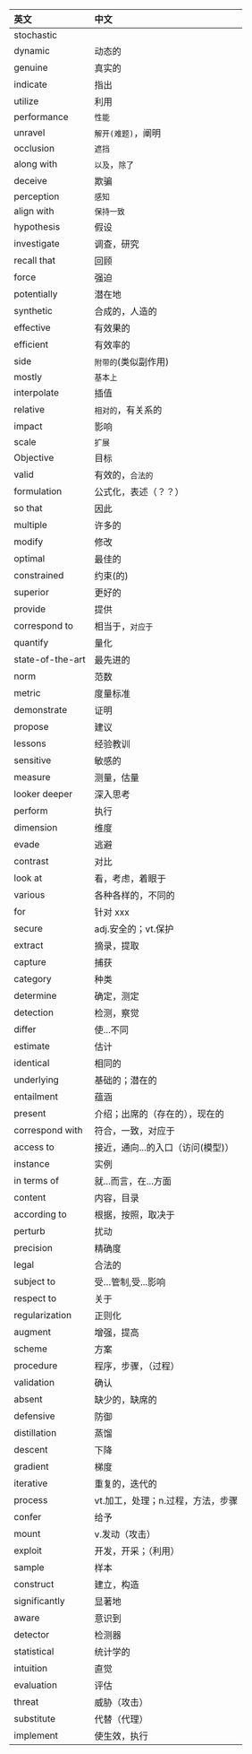 | 英文 | 中文 |
:--- | :--- 
stochastic | 
dynamic | 动态的
genuine | 真实的
indicate | 指出
utilize | 利用
performance | `性能`
unravel | `解开(难题)`，阐明
occlusion | `遮挡`
along with | `以及`，`除了`
deceive | 欺骗
perception | `感知`
align with | `保持一致`
hypothesis | 假设
investigate | 调查，研究
recall that | 回顾
force | 强迫
potentially |潜在地 
synthetic | 合成的，人造的
effective | 有效果的
efficient | 有效率的
side | `附带的`(类似副作用)
mostly | `基本上`
interpolate | 插值
relative | `相对的`，有关系的
impact | 影响
scale | `扩展`
Objective | 目标
valid | 有效的，`合法的`
formulation | 公式化，表述（？？）
so that | 因此
multiple | 许多的
modify | 修改
optimal | 最佳的
constrained | 约束(的)
superior | 更好的
provide | 提供
correspond to | 相当于，`对应于`
quantify | 量化
state-of-the-art | 最先进的
norm | 范数
metric | 度量标准
demonstrate | 证明
propose | 建议
lessons | 经验教训
sensitive | 敏感的
measure | 测量，估量
looker deeper | 深入思考
perform | 执行
dimension | 维度
evade | 逃避
contrast | 对比
look at | 看，考虑，着眼于
various | 各种各样的，不同的
for | 针对 xxx
secure | adj.安全的；vt.保护
extract | 摘录，提取 
capture | 捕获 
category|种类
determine|确定，测定
detection|检测，察觉
differ|使...不同
estimate|估计
identical|相同的
underlying|基础的；潜在的
entailment|蕴涵
present|介绍；出席的（存在的），现在的
correspond with|符合，一致，对应于
access to|接近，通向...的入口（访问(模型)）
instance|实例
in terms of  |就...而言，在...方面
content|内容，目录
according to|根据，按照，取决于
perturb|扰动
precision|精确度
legal|合法的
subject to|受…管制,受...影响
respect to|关于
regularization|正则化
augment|增强，提高
scheme|方案
procedure|程序，步骤，（过程）
validation|确认
absent|缺少的，缺席的
defensive|防御
distillation|蒸馏
descent|下降
gradient|梯度
iterative|重复的，迭代的
process|vt.加工，处理；n.过程，方法，步骤
confer|给予
mount|v.发动（攻击）
exploit|开发，开采；（利用）
sample|样本
construct|建立，构造
significantly|显著地
aware|意识到
detector|检测器
statistical|统计学的
intuition|直觉
evaluation|评估
threat|威胁（攻击）
substitute|代替（代理）
implement | 使生效，执行